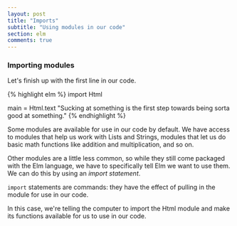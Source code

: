 ```yaml
---
layout: post
title: "Imports"
subtitle: "Using modules in our code"
section: elm
comments: true
---
```


### Importing modules

Let's finish up with the first line in our code.

{% highlight elm %}
import Html

main = Html.text "Sucking at something is the first step towards being sorta good at something."
{% endhighlight %}

Some modules are available for use in our code by default. We have access to modules that help us work with Lists and Strings, modules that let us do basic math functions like addition and multiplication, and so on.

Other modules are a little less common, so while they still come packaged with the Elm language, we have to specifically tell Elm we want to use them. We can do this by using an *import statement*.

`import` statements are commands: they have the effect of pulling in the module for use in our code.

In this case, we're telling the computer to import the Html module and make its functions available for us to use in our code.
